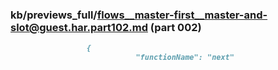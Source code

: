 ### kb/previews_full/flows__master-first__master-and-slot@guest.har.part102.md (part 002)

```md
                 {
                            "functionName": "next"
```

```
